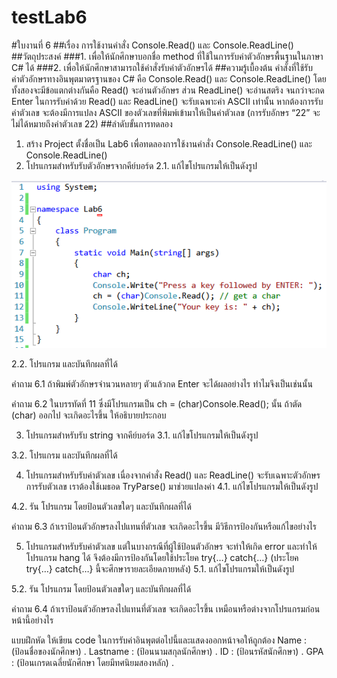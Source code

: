 # testLab6
#ใบงานที่ 6
##เรื่อง การใช้งานคำสั่ง Console.Read() และ Console.ReadLine()
##วัตถุประสงค์
###1. เพื่อให้นักศึกษาบอกชื่อ method ที่ใช้ในการรับค่าตัวอักษรพื้นฐานในภาษา C# ได้
###2. เพื่อให้นักศึกษาสามารถใช้คำสั่งรับค่าตัวอักษรได้
##ความรู้เบื้องต้น
	คำสั่งที่ใช้รับค่าตัวอักษรทางอินพุตมาตรฐานของ C# คือ Console.Read() และ Console.ReadLine() โดยทั้งสองจะมีข้อแตกต่างกันคือ Read() จะอ่านตัวอักษร ส่วน ReadLine() จะอ่านสตริง จนกว่าจะกด Enter ในการรับค่าด้วย Read() และ ReadLine() จะรับเฉพาะค่า ASCII เท่านั้น หากต้องการรับค่าตัวเลข จะต้องมีการแปลง ASCII ของตัวเลขที่พิมพ์เข้ามาให้เป็นค่าตัวเลข (การรับอักษร “22” จะไม่ได้หมายถึงค่าตัวเลข 22) 
##ลำดับขั้นการทดลอง
1.	สร้าง Project ตั้งชื่อเป็น Lab6 เพื่อทดลองการใช้งานคำสั่ง Console.ReadLine() และ Console.ReadLine()
2.	โปรแกรมสำหรับรับตัวอักษรจากคีย์บอร์ด
2.1.	แก้ไขโปรแกรมให้เป็นดังรูป
 
<p align = "center"> 
<img src= "https://github.com/koson/testLab6/blob/master/imgs/Lab6-1.png" >
 </p>
2.2.	โปรแกรม และบันทึกผลที่ได้




คำถาม 6.1 ถ้าพิมพ์ตัวอักษรจำนวนหลายๆ ตัวแล้วกด Enter จะได้ผลอย่างไร ทำไมจึงเป็นเช่นนั้น








คำถาม 6.2 ในบรรทัดที่ 11 ซึ่งมีโปรแกรมเป็น ch = (char)Console.Read();  นั้น ถ้าตัด (char) ออกไป จะเกิดอะไรขึ้น ให้อธิบายประกอบ











3.	โปรแกรมสำหรับรับ string จากคีย์บอร์ด
3.1.	แก้ไขโปรแกรมให้เป็นดังรูป
 
3.2.	โปรแกรม และบันทึกผลที่ได้





4.	โปรแกรมสำหรับรับค่าตัวเลข เนื่องจากคำสั่ง Read() และ ReadLine() จะรับเฉพาะตัวอักษร การรับตัวเลข เราต้องใช้เมธอด TryParse() มาช่วยแปลงค่า
4.1.	แก้ไขโปรแกรมให้เป็นดังรูป
 
4.2.	รัน โปรแกรม โดยป้อนตัวเลขใดๆ และบันทึกผลที่ได้




คำถาม 6.3 ถ้าเราป้อนตัวอักษรลงไปแทนที่ตัวเลข จะเกิดอะไรขึ้น มีวิธีการป้องกันหรือแก้ไขอย่างไร













5.	โปรแกรมสำหรับรับค่าตัวเลข แต่ในบางกรณีที่ผู้ใช้ป้อนตัวอักษร จะทำให้เกิด error และทำให้โปรแกรม hang ได้ จึงต้องมีการป้องกันโดยใช้ประโยค try{…} catch{…}  (ประโยค try{…} catch{…} นี้จะศึกษารายละเอียดภายหลัง)
5.1.	แก้ไขโปรแกรมให้เป็นดังรูป
 
5.2.	รัน โปรแกรม โดยป้อนตัวเลขใดๆ และบันทึกผลที่ได้




คำถาม 6.4 ถ้าเราป้อนตัวอักษรลงไปแทนที่ตัวเลข จะเกิดอะไรขึ้น เหมือนหรือต่างจากโปรแกรมก่อนหน้านี้อย่างไร










แบบฝึกหัด ให้เขียน code ในการรับค่าอินพุตต่อไปนี้และแสดงออกหน้าจอให้ถูกต้อง
Name :  (ป้อนชื่อของนักศึกษา)   .
Lastname : (ป้อนนามสกุลนักศึกษา)   .
ID : (ป้อนรหัสนักศึกษา)   .
GPA : (ป้อนเกรดเฉลี่ยนักศึกษา โดยมีทศนิยมสองหลัก)   .







